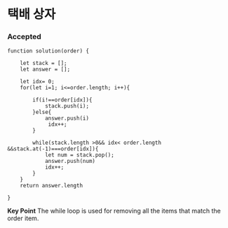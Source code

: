# 택배 상자

### Accepted
```
function solution(order) {

    let stack = [];
    let answer = [];
    
    let idx= 0;
    for(let i=1; i<=order.length; i++){
        
        if(i!==order[idx]){
            stack.push(i);
        }else{
            answer.push(i)
             idx++;
        }
        
        while(stack.length >0&& idx< order.length &&stack.at(-1)===order[idx]){
            let num = stack.pop();
            answer.push(num)
            idx++;
        }
    }
    return answer.length

}
```

**Key Point**
The while loop is used for removing all the items that match the order item.


